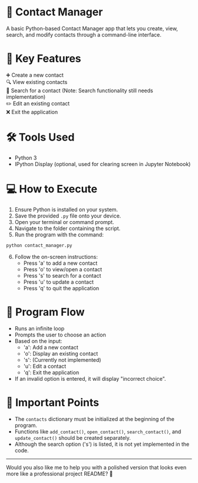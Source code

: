 
# 📒 Contact Manager

A basic Python-based Contact Manager app that lets you create, view, search, and modify contacts through a command-line interface.

# 🚀 Key Features
➕ Create a new contact  
🔍 View existing contacts  
🔎 Search for a contact (Note: Search functionality still needs implementation)  
✏️ Edit an existing contact  
❌ Exit the application

# 🛠 Tools Used
- Python 3
- IPython Display (optional, used for clearing screen in Jupyter Notebook)

# 💻 How to Execute
1. Ensure Python is installed on your system.
2. Save the provided `.py` file onto your device.
3. Open your terminal or command prompt.
4. Navigate to the folder containing the script.
5. Run the program with the command:
```bash
python contact_manager.py
```

6. Follow the on-screen instructions:
   - Press 'a' to add a new contact
   - Press 'o' to view/open a contact
   - Press 's' to search for a contact
   - Press 'u' to update a contact
   - Press 'q' to quit the application

# 📂 Program Flow
- Runs an infinite loop
- Prompts the user to choose an action
- Based on the input:
    - 'a': Add a new contact
    - 'o': Display an existing contact
    - 's': (Currently not implemented)
    - 'u': Edit a contact
    - 'q': Exit the application
- If an invalid option is entered, it will display "incorrect choice".

# 📢 Important Points
- The `contacts` dictionary must be initialized at the beginning of the program.
- Functions like `add_contact()`, `open_contact()`, `search_contact()`, and `update_contact()` should be created separately.
- Although the search option ('s') is listed, it is not yet implemented in the code.

---

Would you also like me to help you with a polished version that looks even more like a professional project README? 🚀
